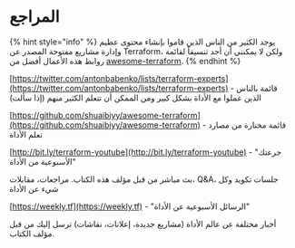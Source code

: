 # المراجع

{% hint style="info" %}
يوجد الكثير من الناس الذين قاموا بإنشاء محتوى عظيم وإدارة مشاريع مفتوحة المصدر عن Terraform، ولكن لا يمكنني أن أجد تنسيقاً لقائمة روابط هذه الأعمال أفضل من [awesome-terraform](https://github.com/shuaibiyy/awesome-terraform).&#x20;
{% endhint %}

[https://twitter.com/antonbabenko/lists/terraform-experts](https://twitter.com/antonbabenko/lists/terraform-experts) -  قائمة بالناس الذين عملوا مع الأداة بشكل كبير ومن الممكن أن تتعلم الكثير منهم (إذا سألت) &#x20;

[https://github.com/shuaibiyy/awesome-terraform](https://github.com/shuaibiyy/awesome-terraform) - قائمة مختارة من مصارد تعلم الأداة

[http://bit.ly/terraform-youtube](http://bit.ly/terraform-youtube) - "جرعتك الأسبوعية من الأداة"&#x20;

بث مباشر من قبل مؤلف هذه الكتاب. مراجعات، مقابلات، Q\&A، جلسات تكويد وكل شيء عن الأداة

[https://weekly.tf](https://weekly.tf) - "الرسائل الأسبوعية عن الأداة"

أخبار مختلفة عن عالم الأداة (مشاريع جديدة، إعلانات، نقاشات) ترسل إليك من قبل مؤلف الكتاب.
